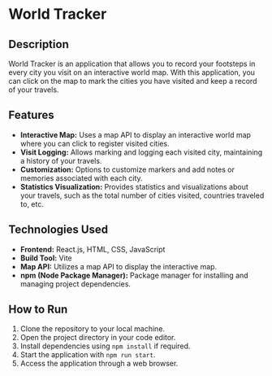 # World Tracker

## Description
World Tracker is an application that allows you to record your footsteps in every city you visit on an interactive world map. With this application, you can click on the map to mark the cities you have visited and keep a record of your travels.

## Features
- **Interactive Map:** Uses a map API to display an interactive world map where you can click to register visited cities.
- **Visit Logging:** Allows marking and logging each visited city, maintaining a history of your travels.
- **Customization:** Options to customize markers and add notes or memories associated with each city.
- **Statistics Visualization:** Provides statistics and visualizations about your travels, such as the total number of cities visited, countries traveled to, etc.

## Technologies Used
- **Frontend:** React.js, HTML, CSS, JavaScript
- **Build Tool:** Vite
- **Map API:** Utilizes a map API to display the interactive map.
- **npm (Node Package Manager):** Package manager for installing and managing project dependencies.

## How to Run
1. Clone the repository to your local machine.
2. Open the project directory in your code editor.
3. Install dependencies using `npm install` if required.
4. Start the application with `npm run start`.
5. Access the application through a web browser.